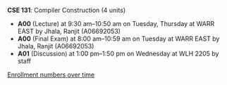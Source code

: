 **CSE 131**: Compiler Construction (4 units)

- **A00** (Lecture) at 9:30 am–10:50 am on Tuesday, Thursday at WARR EAST by Jhala, Ranjit (A06692053)
- **A00** (Final Exam) at 8:00 am–10:59 am on Tuesday at WARR EAST by Jhala, Ranjit (A06692053)
- **A01** (Discussion) at 1:00 pm–1:50 pm on Wednesday at WLH 2205 by staff

[Enrollment numbers over time](./CSE131.tsv)
